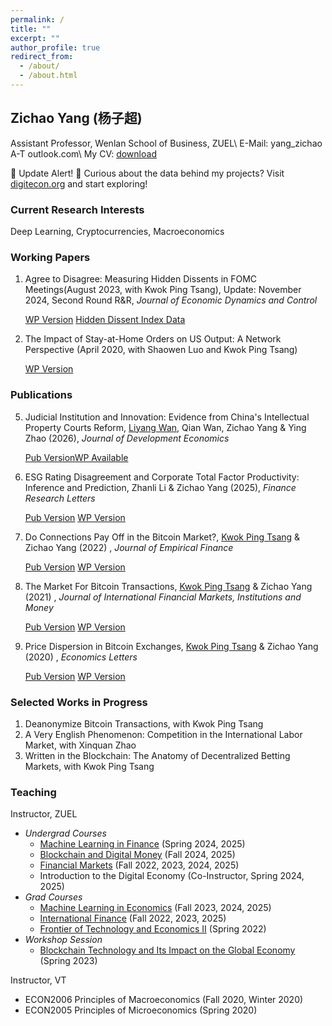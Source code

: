 ```yaml
---
permalink: /
title: ""
excerpt: ""
author_profile: true
redirect_from: 
  - /about/
  - /about.html
---
```

## Zichao Yang (杨子超)
Assistant Professor, Wenlan School of Business, ZUEL\\
E-Mail: yang_zichao A-T outlook.com\\
My CV: [download](https://www.dropbox.com/scl/fi/3uxps0p9lnafdj4asw2q2/ZichaoYangCV_202503.pdf?rlkey=7kcykqc2byb7e9a3ci2aj8h59&dl=0)

🔔 Update Alert! 🔔 Curious about the data behind my projects? Visit [digitecon.org](https://www.digitecon.org) and start exploring!

### Current Research Interests
Deep Learning, Cryptocurrencies, Macroeconomics

### Working Papers

1. Agree to Disagree: Measuring Hidden Dissents in FOMC Meetings(August 2023, with Kwok Ping Tsang), Update: November 2024, Second Round R&R, *Journal of Economic Dynamics and Control*

   <a href="https://ssrn.com/abstract=4546049" class="wp-version-button" target="_blank">WP Version</a> <a href="https://www.digitecon.org/hidden-dissent-index" class="emph-button" target="_blank">Hidden Dissent Index Data</a>

2. The Impact of Stay-at-Home Orders on US Output: A Network Perspective (April 2020, with Shaowen Luo and Kwok Ping Tsang)

   <a href="https://ssrn.com/abstract=3571866" class="wp-version-button" target="_blank">WP Version</a>

### Publications

5. Judicial Institution and Innovation: Evidence from China's Intellectual Property Courts Reform, [Liyang Wan](https://sites.google.com/view/liyangwan), Qian Wan, Zichao Yang & Ying Zhao (2026), *Journal of Development Economics*

   <a href="https://doi.org/10.1016/j.jdeveco.2025.103630" class="pub-version-button" target="_blank">Pub Version</a><a href="mailto:yang_zichao@outlook.com" class="wp-version-button" target="_blank">WP Available</a> 

4. ESG Rating Disagreement and Corporate Total Factor Productivity: Inference and Prediction, Zhanli Li & Zichao Yang (2025), *Finance Research Letters*

   <a href="https://doi.org/10.1016/j.frl.2025.107127" class="pub-version-button" target="_blank">Pub Version</a> <a href="https://ssrn.com/abstract=4936528" class="wp-version-button" target="_blank">WP Version</a>

3. Do Connections Pay Off in the Bitcoin Market?, [Kwok Ping Tsang](https://sites.google.com/site/byrontkp/kwok-ping-tsang) & Zichao Yang (2022) , *Journal of Empirical Finance* 
   
   <a href="https://doi.org/10.1016/j.jempfin.2022.02.001" class="pub-version-button" target="_blank">Pub Version</a> <a href="https://ssrn.com/abstract=3803959" class="wp-version-button" target="_blank">WP Version</a>

2. The Market For Bitcoin Transactions, [Kwok Ping Tsang](https://sites.google.com/site/byrontkp/kwok-ping-tsang) & Zichao Yang (2021) , *Journal of International Financial Markets, Institutions and Money* 
   
   <a href="https://doi.org/10.1016/j.intfin.2021.101282" class="pub-version-button" target="_blank">Pub Version</a> <a href="https://ssrn.com/abstract=3554458" class="wp-version-button" target="_blank">WP Version</a>

1. Price Dispersion in Bitcoin Exchanges, [Kwok Ping Tsang](https://sites.google.com/site/byrontkp/kwok-ping-tsang) & Zichao Yang (2020) , *Economics Letters*  

   <a href="https://doi.org/10.1016/j.econlet.2020.109379" class="pub-version-button" target="_blank">Pub Version</a> <a href="https://ssrn.com/abstract=3590831" class="wp-version-button" target="_blank">WP Version</a>

### Selected Works in Progress
1. Deanonymize Bitcoin Transactions, with Kwok Ping Tsang
2. A Very English Phenomenon: Competition in the International Labor Market, with Xinquan Zhao
3. Written in the Blockchain: The Anatomy of Decentralized Betting Markets, with Kwok Ping Tsang

### Teaching

Instructor, ZUEL
- *Undergrad Courses*
  - [Machine Learning in Finance](https://yzc.me/teaching/zuel-ml_undergrad) (Spring 2024, 2025)
  - [Blockchain and Digital Money](https://yzc.me/teaching/zuel-blockchain_money) (Fall 2024, 2025)
  - [Financial Markets](https://yzc.me/teaching/zuel-finmkt) (Fall 2022, 2023, 2024, 2025)
  - Introduction to the Digital Economy (Co-Instructor, Spring 2024, 2025)
- *Grad Courses*
  - [Machine Learning in Economics](https://yzc.me/teaching/zuel-ml_grad) (Fall 2023, 2024, 2025)
  - [International Finance](https://yzc.me/teaching/zuel-intfin) (Fall 2022, 2023, 2025)
  - [Frontier of Technology and Economics II](https://yzc.me/teaching/zuel-frontier) (Spring 2022)
- *Workshop Session*
  - [Blockchain Technology and Its Impact on the Global Economy](https://yzc.me/teaching/btc-talk) (Spring 2023)

Instructor, VT
- ECON2006 Principles of Macroeconomics (Fall 2020, Winter 2020)
- ECON2005 Principles of Microeconomics (Spring 2020)
